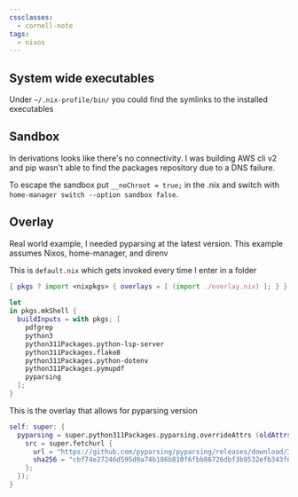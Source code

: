 ```yaml
---
cssclasses:
  - cornell-note
tags:
  - nixos
---
```


## System wide executables

Under `~/.nix-profile/bin/` you could find the symlinks to the installed executables

## Sandbox

In derivations looks like there's no connectivity.
I was building AWS cli v2 and pip wasn't able to find the packages repository due to a DNS failure.

To escape the sandbox put `__noChroot = true;` in the .nix and switch with `home-manager switch --option sandbox false`.
## Overlay

Real world example, I needed pyparsing at the latest version.
This example assumes Nixos, home-manager, and direnv

This is `default.nix` which gets invoked every time I enter in a folder

```nix
{ pkgs ? import <nixpkgs> { overlays = [ (import ./overlay.nix) ]; } }:  
  
let  
in pkgs.mkShell {  
  buildInputs = with pkgs; [  
    pdfgrep  
    python3  
    python311Packages.python-lsp-server  
    python311Packages.flake8  
    python311Packages.python-dotenv  
    python311Packages.pymupdf  
    pyparsing  
  ];  
}
```

This is the overlay that allows for pyparsing version

```nix
self: super: {  
  pyparsing = super.python311Packages.pyparsing.overrideAttrs (oldAttrs: {  
    src = super.fetchurl {  
      url = "https://github.com/pyparsing/pyparsing/releases/download/3.2.0/pyparsing-3.2.0.tar.gz";  
      sha256 = "cbf74e27246d595d9a74b186b810f6fbb86726dbf3b9532efb343f6d7294fe9c";  
    };  
  });  
}
```